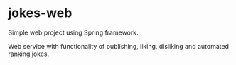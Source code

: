 # jokes-web
Simple web project using Spring framework.

Web service with functionality of publishing, liking, disliking and automated ranking jokes.
